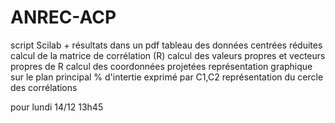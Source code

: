 # ANREC-ACP

script Scilab + résultats dans un pdf
tableau des données centrées réduites
calcul de la matrice de corrélation (R)
calcul des valeurs propres et vecteurs propres de R
calcul des coordonnées projetées
représentation graphique sur le plan principal
% d'intertie exprimé par C1,C2
représentation du cercle des corrélations

pour lundi 14/12 13h45
